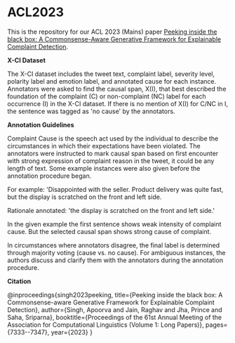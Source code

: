 # ACL2023

This is the repository for our ACL 2023 (Mains) paper [Peeking inside the black box: A Commonsense-Aware Generative Framework for Explainable Complaint Detection](https://2023.aclweb.org/program/accepted/#long-papers). 


**X-CI Dataset**

The X-CI dataset includes the tweet text, complaint label, severity level, polarity label and emotion label, and annotated cause for each instance. Annotators were asked to find the causal span, X(I), that best described the foundation of the complaint (C) or non-complaint (NC)  label for each occurrence (I) in the X-CI dataset. If there is no mention of X(I) for C/NC in I, the sentence was tagged as 'no cause' by the annotators. 


**Annotation Guidelines**

 Complaint Cause is the speech act used by the individual to describe the circumstances in which their expectations have been violated. The annotators were instructed to mark causal span based on first encounter with strong expression of complaint reason in the tweet, it could be any length of text. Some example instances were also given before the annotation procedure began.

For example: 'Disappointed with the seller. Product delivery was quite fast, but the display is scratched on the front and left side. 

Rationale annotated: 'the display is scratched on the front and left side.' 

In the given example the first sentence shows weak intensity of complaint cause. But the selected causal span shows strong cause of complaint.

In circumstances where annotators disagree, the final label is determined through majority voting (cause vs. no cause). For ambiguous instances, the authors discuss and clarify them with the annotators during the annotation procedure.


**Citation**

@inproceedings{singh2023peeking,
  title={Peeking inside the black box: A Commonsense-aware Generative Framework for Explainable Complaint Detection},
  author={Singh, Apoorva and Jain, Raghav and Jha, Prince and Saha, Sriparna},
  booktitle={Proceedings of the 61st Annual Meeting of the Association for Computational Linguistics (Volume 1: Long Papers)},
  pages={7333--7347},
  year={2023}
}
